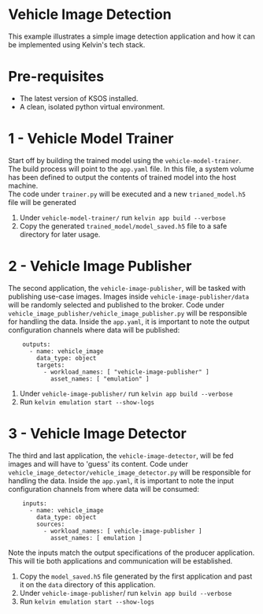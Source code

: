 # Vehicle Image Detection

This example illustrates a simple image detection application and how it can be implemented using Kelvin's tech stack.


# Pre-requisites

* The latest version of KSOS installed.
* A clean, isolated python virtual environment.


# 1 - Vehicle Model Trainer #

Start off by building the trained model using the `vehicle-model-trainer`.  
The build process will point to the `app.yaml` file. In this file, a system volume has been defined to output the contents of trained model into the host machine.  
The code under `trainer.py` will be executed and a new `trianed_model.h5` file will be generated

1. Under `vehicle-model-trainer/` run `kelvin app build --verbose`
2. Copy the generated `trained_model/model_saved.h5` file to a safe directory for later usage.



# 2 - Vehicle Image Publisher #

The second application, the `vehicle-image-publisher`, will be tasked with publishing use-case images.
Images inside `vehicle-image-publisher/data` will be randomly selected and published to the broker.
Code under `vehicle_image_publisher/vehicle_image_publisher.py` will be responsible for handling the data.
Inside the `app.yaml`, it is important to note the output configuration channels where data will be published:
```
    outputs:
      - name: vehicle_image
        data_type: object
        targets:
          - workload_names: [ "vehicle-image-publisher" ]
            asset_names: [ "emulation" ]
```

1. Under `vehicle-image-publisher/` run `kelvin app build --verbose`  
2.  Run `kelvin emulation start --show-logs`


# 3 - Vehicle Image Detector #

The third and last application, the `vehicle-image-detector`, will be fed images and will have to 'guess' its content.
Code under `vehicle_image_detector/vehicle_image_detector.py` will be responsible for handling the data.
Inside the `app.yaml`, it is important to note the input configuration channels from where data will be consumed:
```
    inputs:
      - name: vehicle_image
        data_type: object
        sources:
          - workload_names: [ vehicle-image-publisher ]
            asset_names: [ emulation ]
```

Note the inputs match the output specifications of the producer application. This will tie both applications and communication will be established. 

1. Copy the `model_saved.h5` file generated by the first application and past it on the `data` directory of this application.
2. Under `vehicle-image-publisher`/ run `kelvin app build --verbose`
3. Run `kelvin emulation start --show-logs`
